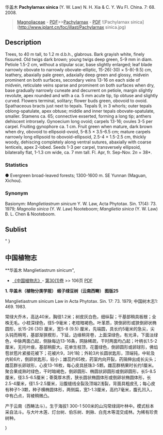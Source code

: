 华盖木 **Pachylarnax sinica** (Y. W. Law) N. H. Xia & C. Y. Wu Fl. China. 7: 68. 2008.

> [Magnoliaceae](http://www.iplant.cn/info/Magnoliaceae?t=foc) - [PDF](http://www.iplant.cn/foc/pdf/Magnoliaceae.pdf)>>[Pachylarnax](http://www.iplant.cn/info/Pachylarnax?t=foc) - [PDF](http://www.iplant.cn/foc/pdf/Pachylarnax.pdf)
![Pachylarnax sinica](http://www.iplant.cn/foc/illast/Pachylarnax sinica.jpg)

## Description

Trees, to 40 m tall, to 1.2 m d.b.h., glabrous. Bark grayish white, finely fissured. Old twigs dark brown; young twigs deep green, 5-9 mm in diam. Petiole 1.5-2 cm, without a stipular scar, base slightly enlarged; leaf blade narrowly obovate to narrowly obovate-elliptic, 15-26(-30) × 5-8(-9.5) cm, leathery, abaxially pale green, adaxially deep green and glossy, midvein prominent on both surfaces, secondary veins 13-16 on each side of midvein, reticulate veins sparse and prominent on both surfaces when dry, base gradually narrowly cuneate and decurrent on petiole, margin slightly revolute, apex rounded and with a ca. 5 mm acute tip, tip obtuse and slightly curved. Flowers terminal, solitary; flower buds green, obovoid to ovoid. Spathaceous bracts just next to tepals. Tepals 9, in 3 whorls; outer tepals oblong-spatulate, apex obtuse; middle and inner tepals obovate-spatulate, smaller. Stamens ca. 65; connective exserted, forming a long tip; anthers dehiscent introrsely. Gynoecium long ovoid; carpels 13-16; ovules 3-5 per carpel. Fruiting gynophore ca. 1 cm. Fruit green when mature, dark brown when dry, obovoid to ellipsoid-ovoid, 5-8.5 × 3.5-6.5 cm; mature carpels narrowly long ellipsoid to obovoid-ellipsoid, 2.5-4 × 1.5-2.5 cm, thickly woody, dehiscing completely along ventral sutures, abaxially with coarse lenticels, apex 2-lobed. Seeds 1-3 per carpel, transversely ellipsoid, bilaterally flat, 1-1.3 cm wide, ca. 7 mm tall. Fl. Apr, fr. Sep-Nov. 2*n* = 38*.

### Statistics
● Evergreen broad-leaved forests; 1300-1600 m. SE Yunnan (Maguan, Xichou).

### Synonym
Basionym: *Manglietiastrum sinicum* Y. W. Law, Acta Phytotax. Sin. 17(4): 73. 1979; *Magnolia sinica* (Y. W. Law) Nooteboom; *Manglietia sinica* (Y. W. Law) B. L. Chen & Nooteboom.

## Sublist
"
}
## 中国植物志

**华盖木 Manglietiastrum sinicum",

* [《中国植物志》](http://www.iplant.cn/frps)- [第30(1)卷](http://www.iplant.cn/frps/vol/30(1)) >> 106页 [PDF](http://www.iplant.cn/frps/pdf/30(1)/106.PDF)

**1. 华盖木（植物分类学报） 缎子绿豆树（云南西畴） 图版25**

Manglietiastrum sinicum Law in Acta Phytotax. Sin. 17: 73. 1979; 中国树木志1: 469. 1983.

常绿大乔木，高达40米，胸径1.2米；树皮灰白色，细纵裂；干基部稍具板根；全株无毛。小枝深绿色，径5-9毫米；老枝暗褐色。叶革质，狭倒卵形或狭倒卵状椭圆形，长15-26 (30) 厘米，宽5-8 (9.5) 厘米，先端圆，具长约5毫米的急尖，尖头钝而稍弯，基部渐狭楔形，下延，边缘稍背卷，上面深绿色，有光泽，下面淡绿色，中脉两面凸起，侧脉每边13-16条，网脉稀疏，干时两面均凸起；叶柄长1.5-2厘米，无托叶痕，基部稍膨大。花单生枝顶，花蕾绿色，倒卵圆形或卵球形，佛焰苞状苞片紧接花被下；花被片9，3片1轮；外轮3片长圆状匙形，顶端钝，中轮及内轮6片，倒卵状匙形，较小；雄蕊约65枚，药室内向开裂，药隔伸出成长尖头；雌蕊群长卵球形，心皮13-16枚，每心皮具胚珠3-5颗。雌蕊群柄果时长约1厘米。聚合果成熟时绿色，干时暗褐色，倒卵圆形、椭圆状卵圆形或倒卵圆形，长5-8.5厘米，径3.5-6.5厘米；蓇葖厚木质，狭长圆状椭圆体形或倒卵状椭圆体形，长2.5-4厘米，径1.5-2.5厘米，沿腹缝线全裂及顶端2浅裂，背面具粗皮孔；每心皮有种子1-3颗，种子横椭圆体形，两侧扁，宽1-1.3厘米，高约7毫米，腹孔凹入，中有凸点，背棱稍微凸。

产于云南（西畴法斗）。生于海拔1 300-1 500米的山沟常绿阔叶林中。模式标本采自法斗。与大叶木莲、灯台树、伯乐树、刺揪、白克木等混交成林。为稀有珍贵树种。

}